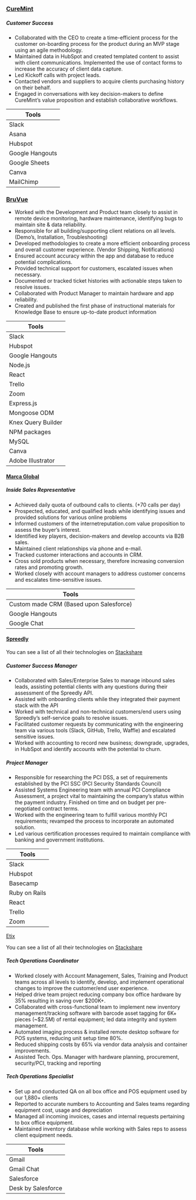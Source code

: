 
###  ###


### [CureMint](https://www.curemint.io/) 

##### Customer Success 

-  Collaborated with the CEO to create a time-efficient process for the customer on-boarding process for the product during an MVP stage using an agile methodology. 
- Maintained data in HubSpot and created templated content to assist with client communications. Implemented the use of contact forms to increase the accuracy of client data capture. 
- Led Kickoff calls with project leads. 
- Contacted vendors and suppliers to acquire clients purchasing history on their behalf. 
- Engaged in conversations with key decision-makers to define CureMint’s value proposition and establish collaborative workflows. 

| Tools |
| ------------- | 
| Slack |  
| Asana |  
| Hubspot |  
| Google Hangouts |
| Google Sheets | ]
| Canva |  
| MailChimp |  




### [BruVue](https://bruvue.com/)

- Worked with the Development and Product team closely to assist in remote device monitoring, hardware maintenance, identifying bugs to maintain site & data reliability.
- Responsible for all building/supporting client relations on all levels. (Demo’s, Installation, Troubleshooting)
- Developed methodologies to create a more efficient onboarding process and overall customer experience. (Vendor Shipping, Notifications)
- Ensured account accuracy within the app and database to reduce potential complications.
- Provided technical support for customers, escalated issues when necessary. 
- Documented or tracked ticket histories with actionable steps taken to resolve issues. 
- Collaborated with Product Manager to maintain hardware and app reliability.
- Created and published the first phase of instructional materials for Knowledge Base to ensure up-to-date product information

|Tools|
| ------------- |
| Slack  | 
| Hubspot  | 
| Google Hangouts     |              
| Node.js|     
| React|  
| Trello|  
| Zoom |  
| Express.js |  
| Mongoose ODM |  
| Knex Query Builder | 
| NPM packages |
| MySQL |  
| Canva |  
| Adobe Illustrator |  




#### [Marca Global](https://www.marcagloballlc.com/) 

##### Inside Sales Representative

- Achieved daily quota of outbound calls to clients. (+70 calls per day)
- Prospected, educated, and qualified leads while identifying issues and provided solutions for various online problems 
- Informed customers of the internetreputation.com value proposition to assess the buyer’s interest.
- Identified key players, decision-makers and develop accounts via B2B sales. 
- Maintained client relationships via phone and e-mail.
- Tracked customer interactions and accounts in CRM.
- Cross sold products when necessary, therefore increasing conversion rates and promoting growth.
- Worked closely with account managers to address customer concerns and escalates time-sensitive issues.

|Tools  |
| ------------- |
| Custom made CRM (Based upon Salesforce) | 
| Google Hangouts     |              
| Google Chat|     


#### [Spreedly](https://www.spreedly.com/)

You can see a list of all their technologies on [Stackshare](https://stackshare.io/spreedly/spreedly)

##### Customer Success Manager

- Collaborated with Sales/Enterprise Sales to manage inbound sales leads, assisting potential clients with any questions during their assessment of the Spreedly API. 
- Assisted with onboarding clients while they integrated their payment stack with the API
- Worked with technical and non-technical customers/end users using Spreedly’s self-service goals to resolve issues. 
- Facilitated customer requests by communicating with the engineering team via various tools (Slack, GitHub, Trello, Waffle) and escalated sensitive issues. 
- Worked with accounting to record new business; downgrade, upgrades, in HubSpot and identify accounts with the potential to churn.

##### Project Manager

- Responsible for researching the PCI DSS, a set of requirements established by the PCI SSC (PCI Security Standards Council)  
- Assisted Systems Engineering team with annual PCI Compliance Assessment, a project vital to maintaining the company’s status within the payment industry. Finished on time and on budget per pre-negotiated contract terms. 
- Worked with the engineering team to fulfill various monthly PCI requirements; revamped the process to incorporate an automated solution. 
- Led various certification processes required to maintain compliance with banking and government institutions.

|Tools  |
| ------------- |
| Slack  | 
| Hubspot  | 
| Basecamp     |              
|Ruby on Rails|     
| React|  
| Trello|  
| Zoom |  


[Etix](https://www.etix.com/)

You can see a list of all their technologies on [Stackshare](https://stackshare.io/etix/etix)

##### Tech Operations Coordinator

- Worked closely with Account Management, Sales, Training and Product teams across all levels to identify, develop, and implement operational changes to improve the customer/end user experience.
- Helped drive team project reducing company box office hardware by 35% resulting in saving over $200K+.
-  Collaborated with cross-functional team to implement new inventory management/tracking software with
barcode asset tagging for 6K+ pieces (~$2.5M) of rental equipment; led data integrity and system management.
- Automated imaging process & installed remote desktop software for POS systems, reducing unit setup time 80%.
- Reduced shipping costs by 65% via vendor data analysis and container improvements.
- Assisted Tech. Ops. Manager with hardware planning, procurement, security/PCI, tracking and reporting

##### Tech Operations Specialist

- Set up and conducted QA on all box office and POS equipment used by our 1,880+ clients
- Reported to accurate numbers to Accounting and Sales teams regarding equipment cost, usage and depreciation 
- Managed all incoming invoices, cases and internal requests pertaining to box office equipment.
- Maintained inventory database while working with Sales reps to assess client equipment needs.

|Tools  |
| ------------- |
| Gmail  | 
| Gmail Chat  | 
| Salesforce |              
|Desk by Salesforce|     
  






